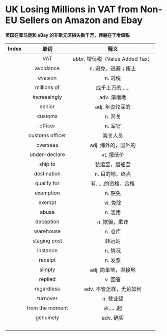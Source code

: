 # UK Losing Millions in VAT from Non-EU Sellers on Amazon and Ebay

**英国在亚马逊和 eBay 的非欧元区损失数千万，罪魁在于增值税**

| Index |      单词       |              释义               |
| :---: | :-------------: | :-----------------------------: |
|       |       VAT       | abbr. 增值税（Value Added Tax） |
|       |    avoidance    |       n. 避免，逃避；废止       |
|       |     evasion     |             n. 逃税             |
|       |   millions of   |        成千上万的......         |
|       |  increasingly   |           adv. 渐增地           |
|       |     senior      |         adj. 年资较深的         |
|       |     customs     |             n. 海关             |
|       |     officer     |             n. 军官             |
|       | customs officer |            海关人员             |
|       |    overseas     |       adj. 海外的，国外的       |
|       |  under-declare  |           vt. 报低价            |
|       |     ship to     |         装运至，运船至          |
|       |   destination   |         n. 目的地，终点         |
|       |   qualify for   |      有......的资格，合格       |
|       |    exemption    |             n. 豁免             |
|       |     exempt      |            vi. 免除             |
|       |      abuse      |             n. 滥用             |
|       |    deception    |          n. 欺骗，欺诈          |
|       |    warehouse    |             n. 仓库             |
|       |  staging post   |             转运站              |
|       |    instance     |             n. 情况             |
|       |     receipt     |             n. 发票             |
|       |     simply      |       adj. 简单地，直接地       |
|       |     replied     |             v. 回答             |
|       |   regardless    |     adv. 不管怎样，无论如何     |
|       |    turnover     |            n. 营业额            |
|       | from the moment |           从......起            |
|       |    genuinely    |            adv. 确实            |
|       |                 |                                 |
|       |                 |                                 |
|       |                 |                                 |
|       |                 |                                 |

